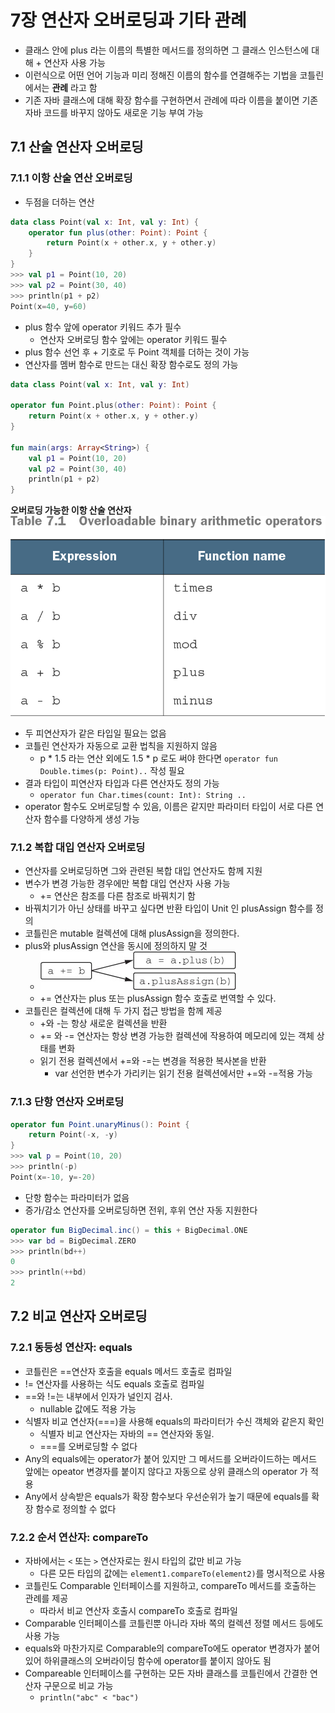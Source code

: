 # 7장 연산자 오버로딩과 기타 관례

- 클래스 안에 plus 라는 이름의 특별한 메서드를 정의하면 그 클래스 인스턴스에 대해 + 연산자 사용 가능
- 이런식으로 어떤 언어 기능과 미리 정해진 이름의 함수를 연결해주는 기법을 코틀린에서는 **관례** 라고 함
- 기존 자바 클래스에 대해 확장 함수를 구현하면서 관례에 따라 이름을 붙이면 기존 자바 코드를 바꾸지 않아도 새로운 기능 부여 가능

## 7.1 산술 연산자 오버로딩
### 7.1.1 이항 산술 연산 오버로딩
- 두점을 더하는 연산
```kotlin
data class Point(val x: Int, val y: Int) {
    operator fun plus(other: Point): Point {                      
        return Point(x + other.x, y + other.y)                    
    }
}
>>> val p1 = Point(10, 20)
>>> val p2 = Point(30, 40)
>>> println(p1 + p2)                                             
Point(x=40, y=60)
```
- plus 함수 앞에 operator 키워드 추가 필수
  - 연산자 오버로딩 함수 앞에는 operator 키워드 필수  
- plus 함수 선언 후 + 기호로 두 Point 객체를 더하는 것이 가능
- 연산자를 멤버 함수로 만드는 대신 확장 함수로도 정의 가능
```kotlin
data class Point(val x: Int, val y: Int)

operator fun Point.plus(other: Point): Point {
    return Point(x + other.x, y + other.y)
}

fun main(args: Array<String>) {
    val p1 = Point(10, 20)
    val p2 = Point(30, 40)
    println(p1 + p2)
}
```
**오버로딩 가능한 이항 산술 연산자**
![img.png](images/img1.png)

- 두 피연산자가 같은 타입일 필요는 없음
- 코틀린 연산자가 자동으로 교환 법칙을 지원하지 않음
  - p * 1.5 라는 연산 외에도 1.5 * p 로도 써야 한다면 `operator fun Double.times(p: Point)..` 작성 필요
- 결과 타입이 피연산자 타입과 다른 연산자도 정의 가능
  - `operator fun Char.times(count: Int): String ..`
- operator 함수도 오버로딩할 수 있음, 이름은 같지만 파라미터 타입이 서로 다른 연산자 함수를 다양하게 생성 가능

### 7.1.2 복합 대입 연산자 오버로딩
- 연산자를 오버로딩하면 그와 관련된 복합 대입 연산자도 함께 지원
- 변수가 변경 가능한 경우에만 복합 대입 연산자 사용 가능
  - += 연산은 참조를 다른 참조로 바꿔치기 함
- 바꿔치기가 아닌 상태를 바꾸고 싶다면 반환 타입이 Unit 인 plusAssign 함수를 정의
- 코틀린은 mutable 컬렉션에 대해 plusAssign을 정의한다.
- plus와 plusAssign 연산을 동시에 정의하지 말 것
  - ![img.png](images/img.png)
  - += 연산자는 plus 또는 plusAssign 함수 호출로 번역할 수 있다.
- 코틀린은 컬렉션에 대해 두 가지 접근 방법을 함께 제공
  - +와 -는 항상 새로운 컬렉션을 반환
  - += 와 -= 연산자는 항상 변경 가능한 컬렉션에 작용하여 메모리에 있는 객체 상태를 변화
  - 읽기 전용 컬렉션에서 +=와 -=는 변경을 적용한 복사본을 반환
    - var 선언한 변수가 가리키는 읽기 전용 컬렉션에서만 +=와 -=적용 가능

### 7.1.3 단항 연산자 오버로딩
```kotlin
operator fun Point.unaryMinus(): Point {           
    return Point(-x, -y)                           
}
>>> val p = Point(10, 20)
>>> println(-p)
Point(x=-10, y=-20)
```
- 단항 함수는 파라미터가 없음
- 증가/감소 연산자를 오버로딩하면 전위, 후위 연산 자동 지원한다
```kotlin
operator fun BigDecimal.inc() = this + BigDecimal.ONE
>>> var bd = BigDecimal.ZERO
>>> println(bd++)                                  
0
>>> println(++bd)                                  
2
```

## 7.2 비교 연산자 오버로딩
### 7.2.1 동등성 연산자: equals
- 코틀린은 ==연산자 호출을 equals 메서드 호출로 컴파일
- != 연산자를 사용하는 식도 equals 호출로 컴파일
- ==와 !=는 내부에서 인자가 널인지 검사.
  - nullable 값에도 적용 가능
- 식별자 비교 연산자(===)을 사용해 equals의 파라미터가 수신 객체와 같은지 확인
  - 식별자 비교 연산자는 자바의 == 연산자와 동일.
  - ===를 오버로딩할 수 없다
- Any의 equals에는 operator가 붙어 있지만 그 메서드를 오버라이드하는 메서드 앞에는 opeator 변경자를 붙이지 않다고 자동으로 상위 클래스의 operator 가 적용
- Any에서 상속받은 equals가 확장 함수보다 우선순위가 높기 때문에 equals를 확장 함수로 정의할 수 없다

### 7.2.2 순서 연산자: compareTo
- 자바에서는 `<` 또는 `>` 연산자로는 원시 타입의 값만 비교 가능
  - 다른 모든 타입의 값에는 `element1.compareTo(element2)`를 명시적으로 사용
- 코틀린도 Comparable 인터페이스를 지원하고, compareTo 메서드를 호출하는 관례를 제공
  - 따라서 비교 연산자 호출시 compareTo 호출로 컴파일
- Comparable 인터페이스를 코틀린뿐 아니라 자바 쪽의 컬렉션 정렬 메서드 등에도 사용 가능
- equals와 마찬가지로 Comparable의 compareTo에도 operator 변경자가 붙어있어 하위클래스의 오버라이딩 함수에 operator를 붙이지 않아도 됨
- Compareable 인터페이스를 구현하는 모든 자바 클래스를 코틀린에서 간결한 연산자 구문으로 비교 가능
  - `println("abc" < "bac")`